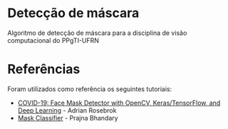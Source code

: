 # Detecção de máscara
Algoritmo de detecção de máscara para a disciplina de visão computacional do PPgTI-UFRN

# Referências 
Foram utilizados como referência os seguintes tutoriais:
- [COVID-19: Face Mask Detector with OpenCV, Keras/TensorFlow, and Deep Learning](https://www.pyimagesearch.com/2020/05/04/covid-19-face-mask-detector-with-opencv-keras-tensorflow-and-deep-learning/) - Adrian Rosebrok
- [Mask Classifier](https://github.com/prajnasb/observations) - Prajna Bhandary
